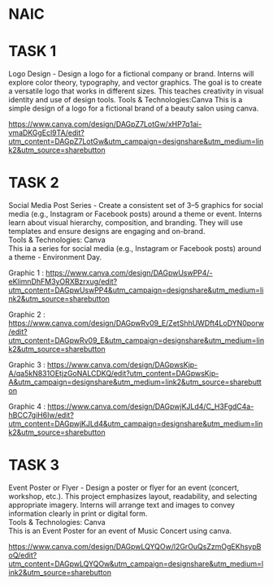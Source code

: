 # NAIC
# TASK 1
Logo Design - Design a logo for a fictional company or brand. Interns will explore color theory, typography, and vector graphics. The goal is to create a versatile logo that works in different sizes. This teaches creativity in visual identity and use of design tools.
Tools & Technologies:Canva
This is a simple design of a logo for a fictional brand of a beauty salon using canva.

https://www.canva.com/design/DAGpZ7LotGw/xHP7q1ai-vmaDKGgEcl9TA/edit?utm_content=DAGpZ7LotGw&utm_campaign=designshare&utm_medium=link2&utm_source=sharebutton  

# TASK 2
Social Media Post Series - Create a consistent set of 3–5 graphics for social media (e.g., Instagram or Facebook posts) around a theme or event. Interns learn about visual hierarchy, composition, and branding. They will use templates and ensure designs are engaging and on-brand.  
Tools & Technologies: Canva  
This ia a series for social media (e.g., Instagram or Facebook posts) around a theme - Environment Day.  

Graphic 1 : https://www.canva.com/design/DAGpwUswPP4/-eKlimnDhFM3yORXBzrxug/edit?utm_content=DAGpwUswPP4&utm_campaign=designshare&utm_medium=link2&utm_source=sharebutton  

Graphic 2 : https://www.canva.com/design/DAGpwRv09_E/ZetShhUWDft4LoDYN0porw/edit?utm_content=DAGpwRv09_E&utm_campaign=designshare&utm_medium=link2&utm_source=sharebutton  

Graphic 3 : https://www.canva.com/design/DAGpwsKjp-A/qa5kN831OEtjzGoNALCDKQ/edit?utm_content=DAGpwsKjp-A&utm_campaign=designshare&utm_medium=link2&utm_source=sharebutton  

Graphic 4 : https://www.canva.com/design/DAGpwjKJLd4/C_H3FgdC4a-hBCC7giH6Iw/edit?utm_content=DAGpwjKJLd4&utm_campaign=designshare&utm_medium=link2&utm_source=sharebutton  

# TASK 3
Event Poster or Flyer - Design a poster or flyer for an event (concert, workshop, etc.). This project emphasizes layout, readability, and selecting appropriate imagery. Interns will arrange text and images to convey information clearly in print or digital form.  
Tools & Technologies: Canva  
This is an Event Poster for an event of Music Concert using canva.  

https://www.canva.com/design/DAGpwLQYQOw/l2GrOuQsZzmOgEKhsypBoQ/edit?utm_content=DAGpwLQYQOw&utm_campaign=designshare&utm_medium=link2&utm_source=sharebutton  

